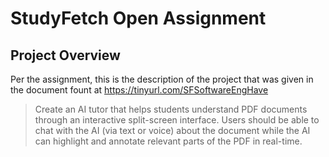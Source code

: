# StudyFetch Open Assignment

## Project Overview

Per the assignment, this is the description of the project that was given in the document fount at https://tinyurl.com/SFSoftwareEngHave

> Create an AI tutor that helps students understand PDF documents through an interactive split-screen interface. Users should be able to chat with the AI (via text or voice) about the document while the AI can highlight and annotate relevant parts of the PDF in real-time.

